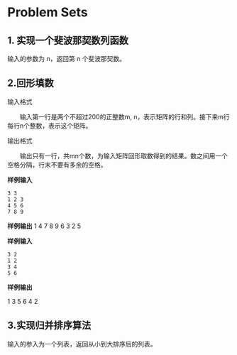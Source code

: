 # Problem Sets

## 1. 实现一个斐波那契数列函数
输入的参数为 n，返回第 n 个斐波那契数。

## 2.回形填数

输入格式

　　输入第一行是两个不超过200的正整数m, n，表示矩阵的行和列。接下来m行每行n个整数，表示这个矩阵。

输出格式

　　输出只有一行，共mn个数，为输入矩阵回形取数得到的结果。数之间用一个空格分隔，行末不要有多余的空格。


**样例输入**
```
3 3
1 2 3
4 5 6
7 8 9
```
**样例输出**
1 4 7 8 9 6 3 2 5

**样例输入**
```
3 2
1 2
3 4
5 6
```
**样例输出**

1 3 5 6 4 2

## 3.实现归并排序算法
输入的参入为一个列表，返回从小到大排序后的列表。



